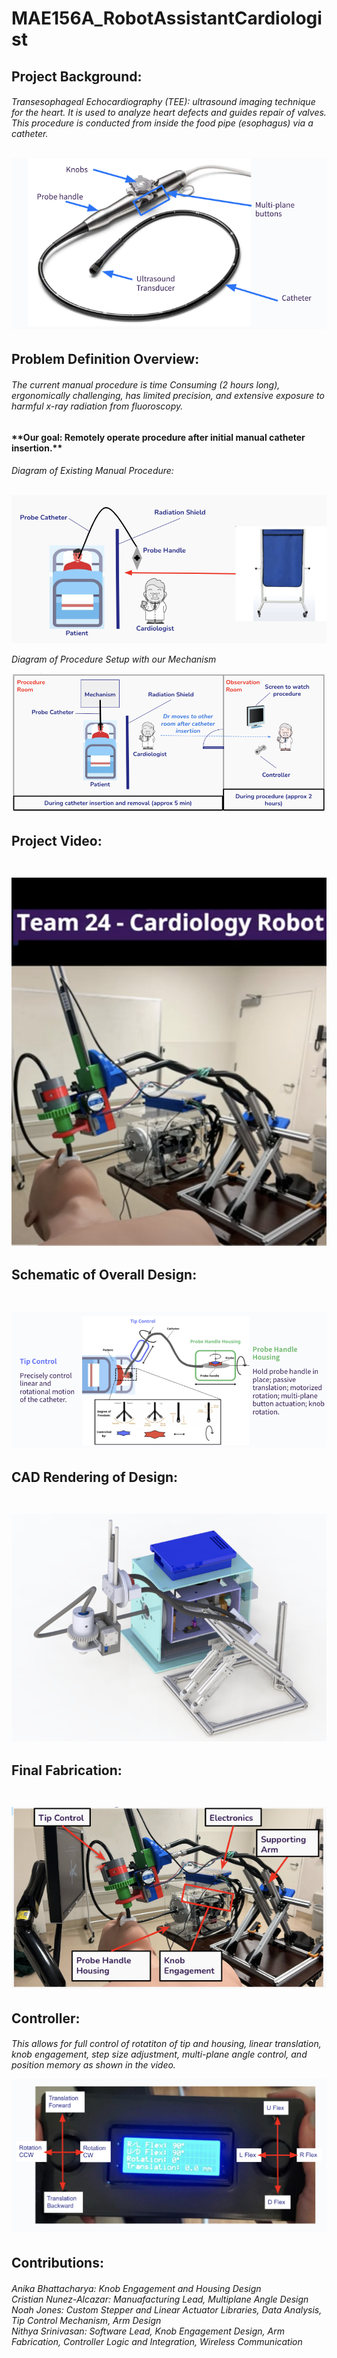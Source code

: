 # MAE156A_RobotAssistantCardiologist

<h2>Project Background:

<h6>Transesophageal Echocardiography (TEE): ultrasound imaging technique for the heart. It is used to analyze heart defects and guides repair of valves. This procedure is conducted from inside the food pipe (esophagus) via a catheter.
<br><br>

![plot](/Images/Probe_Diagram.png)

<h2>Problem Definition Overview:

<h6>The current manual procedure is time Consuming (2 hours long), ergonomically challenging, has limited precision, and extensive exposure to harmful x-ray radiation from fluoroscopy.
<br><h4>**Our goal: Remotely operate procedure after initial manual catheter insertion.**</b>

<h6>Diagram of Existing Manual Procedure: <br><br>

![plot](/Images/ExistingProcedure.png)

Diagram of Procedure Setup with our Mechanism

![plot](/Images/UpdatedProcedure.png)

<h2>Project Video: <br><br>

[![IMAGE ALT TEXT HERE](Images/thumbnail.png)](https://youtu.be/6WJvAoj5yTA?feature=shared)

<h2> Schematic of Overall Design: <br><br>

![plot](/Images/schematic.png)

<h2> CAD Rendering of Design: <br><br>

![plot](Images/CAD_Rendering.png)

<h2> Final Fabrication: <br><br>

![plot](Images/FinalFabrication.png)

<h2> Controller:

<h6> This allows for full control of rotatiton of tip and housing, linear translation, knob engagement, step size adjustment, multi-plane angle control, and position memory as shown in the video.<br>

![plot](Images/Controller.png)

<h2> Contributions:

<h6> Anika Bhattacharya: Knob Engagement and Housing Design<br>
Cristian Nunez-Alcazar: Manuafacturing Lead, Multiplane Angle Design<br>
Noah Jones: Custom Stepper and Linear Actuator Libraries, Data Analysis, Tip Control Mechanism, Arm Design<br>
Nithya Srinivasan: Software Lead, Knob Engagement Design, Arm Fabrication, Controller Logic and Integration, Wireless Communication
